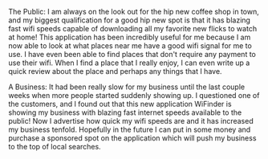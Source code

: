 The Public: I am always on the look out for the hip new coffee shop in town, and my biggest qualification for a good hip new spot is that it has blazing fast wifi speeds capable of downloading all my favorite new flicks to watch at home! This application has been incredibly useful for me because I am now able to look at what places near me have a good wifi signal for me to use. I have even been able to find places that don't require any payment to use their wifi. When I find a place that I really enjoy, I can even write up a quick review about the place and perhaps any things that I have. 


A Business: It had been really slow for my business until the last couple weeks when more people started suddenly showing up. I questioned one of the customers, and I found out that this new application WiFinder is showing my business with blazing fast internet speeds available to the public! Now I advertise how quick my wifi speeds are and it has increased my business tenfold. Hopefully in the future I can put in some money and purchase a sponsored spot on the application which will push my business to the top of local searches. 
